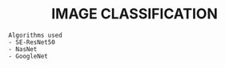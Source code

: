<h1 align = "center"> IMAGE CLASSIFICATION </h1>

```
Algorithms used
- SE-ResNet50
- NasNet
- GoogleNet


